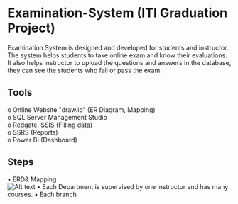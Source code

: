 # Examination-System (ITI Graduation Project)
Examination System is designed and developed for students and instructor. The system helps students to take online exam and know their evaluations.<br /> 
It also helps instructor to upload the questions and answers in the database, they can see the students who fail or pass the exam.

## Tools
o	Online Website "draw.io" (ER Diagram, Mapping) <br />
o	SQL Server Management Studio <br />
o	Redgate, SSIS (Filling data) <br />
o	SSRS (Reports) <br />
o	Power BI (Dashboard) <br />

## Steps
•	ERD& Mapping <br />
    <img
  src="D:\BI_iTi\BI Project\ERD.jpg"
  alt="Alt text"
  title="Optional title"
  style="display: inline-block; margin: 0 auto; max-width: 300px">
•	Each Department is supervised by one instructor and has many courses.
•	Each branch 
